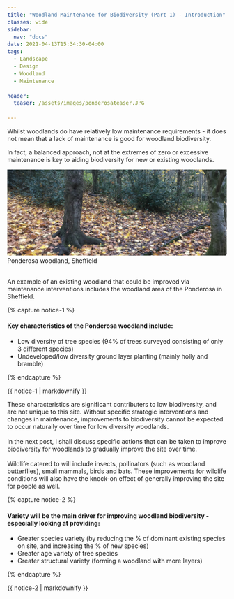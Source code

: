 ```yaml
---
title: "Woodland Maintenance for Biodiversity (Part 1) - Introduction"
classes: wide
sidebar:
  nav: "docs"
date: 2021-04-13T15:34:30-04:00
tags:
  - Landscape
  - Design
  - Woodland
  - Maintenance
  
header:
  teaser: /assets/images/ponderosateaser.JPG
  
---
```


Whilst woodlands do have relatively low maintenance requirements - it does not mean that a lack of maintenance is good for woodland biodiversity.

In fact, a balanced approach, not at the extremes of zero or excessive maintenance is key to aiding biodiversity for new or existing woodlands.

<img src="/assets/images/ponderosateaser.JPG" alt="">
<figcaption>Ponderosa woodland, Sheffield</figcaption>

<br>

An example of an existing woodland that could be improved via maintenance interventions includes the woodland area of the Ponderosa in Sheffield.

{% capture notice-1 %}

#### Key characteristics of the Ponderosa woodland include:

* Low diversity of tree species (94% of trees surveyed consisting of only 3 different species)
* Undeveloped/low diversity ground layer planting (mainly holly and bramble)

{% endcapture %}

<div class="notice">
  {{ notice-1 | markdownify }}
</div>

<p style="text-align: justify;">
  
These characteristics are significant contributers to low biodiversity, and are not unique to this site. Without specific strategic interventions and changes in maintenance, improvements to biodiversity cannot be expected to occur naturally over time for low diversity woodlands.
<br><br>
In the next post, I shall discuss specific actions that can be taken to improve biodiversity for woodlands to gradually improve the site over time.
<br><br>
Wildlife catered to will include insects, pollinators (such as woodland butterflies), small mammals, birds and bats. These improvements for wildlife conditions will also have the knock-on effect of generally improving the site for people as well.
</p>

{% capture notice-2 %}

#### Variety will be the main driver for improving woodland biodiversity - especially looking at providing:

* Greater species variety (by reducing the % of dominant existing species on site, and increasing the % of new species)
* Greater age variety of tree species
* Greater structural variety (forming a woodland with more layers)

{% endcapture %}

<div class="notice">
  {{ notice-2 | markdownify }}
</div>
